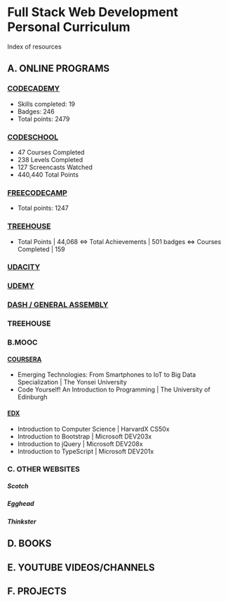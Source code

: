 # Full Stack Web Development Personal Curriculum
Index of resources

## A. ONLINE PROGRAMS

### [CODECADEMY](https://github.com/SonyaMoisset/curriculum/blob/master/codecademy.md)
- Skills completed: 19
- Badges: 246
- Total points: 2479

### [CODESCHOOL](https://github.com/SonyaMoisset/curriculum/blob/master/codeSchool.md)
- 47 Courses Completed 
- 238 Levels Completed 
- 127 Screencasts Watched 
- 440,440 Total Points

### [FREECODECAMP](https://github.com/SonyaMoisset/curriculum/blob/master/freecodecamp.md)
- Total points: 1247

### [TREEHOUSE](https://github.com/SonyaMoisset/treehouse/blob/master/README.md)
- Total Points | 44,068 <=> Total Achievements | 501 badges <=> Courses Completed | 159

### [UDACITY](https://github.com/SonyaMoisset/curriculum/blob/master/udacity.md)

### [UDEMY](https://github.com/SonyaMoisset/curriculum/blob/master/udemy.md)

### [DASH / GENERAL ASSEMBLY](https://github.com/SonyaMoisset/curriculum/blob/master/dash.md)

### TREEHOUSE

### B.MOOC
#### [COURSERA](https://github.com/SonyaMoisset/curriculum/blob/master/coursera.md)
- Emerging Technologies: From Smartphones to IoT to Big Data Specialization | The Yonsei University
- Code Yourself! An Introduction to Programming | The University of Edinburgh

#### [EDX](https://github.com/SonyaMoisset/curriculum/blob/master/edx.md)
- Introduction to Computer Science | HarvardX CS50x
- Introduction to Bootstrap | Microsoft DEV203x
- Introduction to jQuery | Microsoft DEV208x
- Introduction to TypeScript | Microsoft DEV201x

### C. OTHER WEBSITES
##### Scotch
##### Egghead
##### Thinkster

## D. BOOKS

## E. YOUTUBE VIDEOS/CHANNELS

## F. PROJECTS

